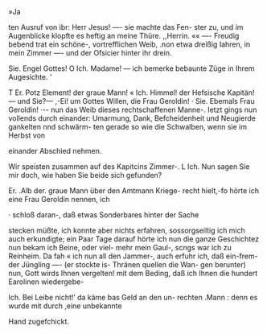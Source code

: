 »Ja

ten Ausruf von ibr: Herr Jesus! —- sie machte das Fen-
ster zu, und im Augenblicke klopfte es heftig an meine Thüre.
,,Herrin. «« —-
Freudig bebend trat ein schöne-, vortrefflichen Weib, .non
etwa dreißig Iahren, in mein Zimmer —- und der Ofsicier
hinter ihr drein.

Sie. Engel Gottes! O
Ich. Madame! — ich bemerke bebaunte Züge in Ihrem
Augesichte. ’

T Er. Potz Element! der graue Mann!
« Ich. Himmel! der Hefsische Kapitän! — und Sie?—
,-Ei! um Gottes Willen, die Frau Geroldin!
· Sie. Ebemals Frau Geroldin! ·-- nun das Weib
dieses rechtschaffenen Manne-.
Ietzt gings nun vollends durch einander: Umarmung,
Dank, Befcheidenheit und Neugierde gankelten nnd schwärm-
ten gerade so wie die Schwalben, wenn sie im Herbst von

einander Abschied nehmen.

Wir speisten zusammen auf des Kapitcins Zimmer-.
L Ich. Nun sagen Sie mir doch, wie haben Sie beide
sich gefunden?

Er. .Alb der. graue Mann über den Amtmann Kriege-
recht hielt,-fo hörte ich eine Frau Geroldin nennen, ich

· schloß daran-, daß etwas Sonderbares hinter der Sache

stecken müßte, ich konnte aber nichts erfahren, sossorgseiltig
ich mich auch erkundigte; ein Paar Tage darauf hörte ich
nun die ganze Geschichtez nun bekam ich Beine, oder viel-
mehr mein Gaul-, scngs war ich zu Reinheim. Da fah «
ich nun all den Jammer-, auch erfuhr ich, daß ein-frem-
der Jüngling —- (er stockte is- Thränen quellen die Wan-
gen berunter) nun, Gott wirds Ihnen vergelten! mit dem
Beding, daß ich Ihnen die hundert Earolinen wiedergebe-

Ich. Bei Leibe nicht!’ da käme bas Geld an den un-
rechten .Mann : denn es wurde mit durch ,eine unbekannte

Hand zugefchickt.

